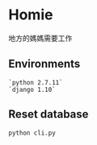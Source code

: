 # Homie  
地方的媽媽需要工作

## Environments

    `python 2.7.11`  
    `django 1.10`

## Reset database  

    python cli.py